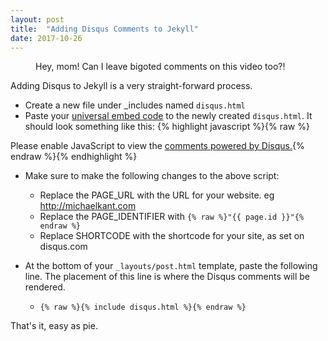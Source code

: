 ```yaml
---
layout: post
title:  "Adding Disqus Comments to Jekyll"
date: 2017-10-26
---
```


<figure>
	<img src="{{ '/assets/img/important-business.png' | prepend: site.baseurl }}" alt="">
	<figcaption>Hey, mom! Can I leave bigoted comments on this video too?!</figcaption>
</figure>

Adding Disqus to Jekyll is a very straight-forward process.

* Create a new file under _includes named `disqus.html`
* Paste your [universal embed code](https://disqus.com/admin/universalcode/) to the newly created `disqus.html`. It should look something like this:
{% highlight javascript %}{% raw %}<div id="disqus_thread"></div>
<script>
     var disqus_config = function () {
     this.page.url = "PAGE_URL";  // Replace PAGE_URL with your page's canonical URL variable
     this.page.identifier = "PAGE_IDENTIFIER"; // Replace PAGE_IDENTIFIER with your page's unique identifier variable
     };
    (function() { // DON'T EDIT BELOW THIS LINE
        var d = document, s = d.createElement('script');
        s.src = 'https://[SHORTCODE].disqus.com/embed.js';
        s.setAttribute('data-timestamp', +new Date());
        (d.head || d.body).appendChild(s);
    })();
</script>
<noscript>Please enable JavaScript to view the <a href="https://disqus.com/?ref_noscript">comments powered by Disqus.</a></noscript>{% endraw %}{% endhighlight %}
* Make sure to make the following changes to the above script:
  * Replace the PAGE_URL with the URL for your website. eg http://michaelkant.com
  * Replace the PAGE_IDENTIFIER with `{% raw %}"{{ page.id }}"{% endraw %}`
  * Replace SHORTCODE with the shortcode for your site, as set on disqus.com

* At the bottom of your `_layouts/post.html` template, paste the following line. The placement of this line is where the Disqus comments will be rendered.
  * `{% raw %}{% include disqus.html %}{% endraw %}`

That's it, easy as pie.